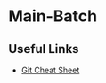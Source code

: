 # Main-Batch
## Useful Links
* [Git Cheat Sheet](https://services.github.com/on-demand/downloads/github-git-cheat-sheet.pdf)

